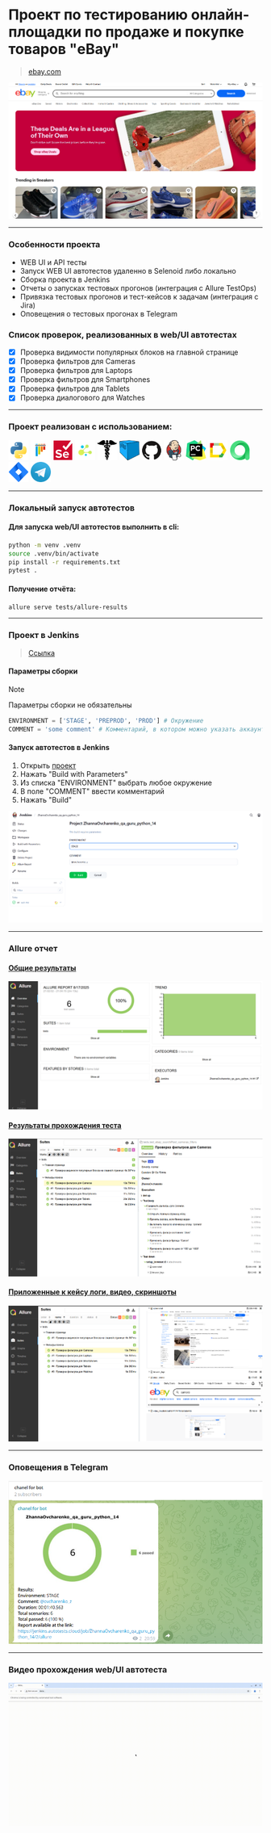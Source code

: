 # Проект по тестированию онлайн-площадки по продаже и покупке товаров "eBay"
> <a target="_blank" href="https://ebay.com/">ebay.com</a>

![main page screenshot](/files/ebay.com.png)

----

### Особенности проекта

* WEB UI и API тесты
* Запуск WEB UI автотестов удаленно в Selenoid либо локально
* Сборка проекта в Jenkins
* Отчеты о запусках тестовых прогонов (интеграция с Allure TestOps)
* Привязка тестовых прогонов и тест-кейсов к задачам (интеграция с Jira)
* Оповещения о тестовых прогонах в Telegram

### Список проверок, реализованных в web/UI автотестах

- [x] Проверка видимости популярных блоков на главной странице
- [x] Проверка фильтров для Cameras
- [x] Проверка фильтров для Laptops
- [x] Проверка фильтров для Smartphones
- [x] Проверка фильтров для Tablets
- [x] Проверка диалогового для Watches

----

### Проект реализован с использованием:

<img title="Python" src="/files/icons/python-original.svg" height="40" width="40"/> <img title="Pytest" src="/files/icons/pytest-original.svg" height="40" width="40"/> <img title="Selenium" src="/files/icons/selenium-original.svg" height="40" width="40"/> <img title="Selene" src="/files/icons/selene.png" height="40" width="40"/> <img title="Requests" src="/files/icons/requests.png" height="40" width="40"/> <img title="Selenoid" src="/files/icons/selenoid.png" height="40" width="40"/> <img title="GitHub" src="/files/icons/github-original.svg" height="40" width="40"/>  <img title="Jenkins" src="/files/icons/jenkins-original.svg" height="40" width="40"/> <img title="Pycharm" src="/files/icons/pycharm.png" height="40" width="40"/> <img title="Allure Report" src="/files/icons/Allure_Report.png" height="40" width="40"/>  <img title="Allure TestOps" src="/files/icons/allure_testops.png" height="40" width="40"/> <img title="Jira" src="/files/icons/jira.png" height="40" width="40"/> <img title="Telegram" src="/files/icons/tg.png" height="40" width="40"/> 


----

### Локальный запуск автотестов

#### Для запуска web/UI автотестов выполнить в cli:
```bash
python -m venv .venv
source .venv/bin/activate
pip install -r requirements.txt
pytest .
```

#### Получение отчёта:
```bash
allure serve tests/allure-results
```

----

### Проект в Jenkins
> <a target="_blank" href="https://jenkins.autotests.cloud/job/ZhannaOvcharenko_qa_guru_python_14/">Ссылка</a>

#### Параметры сборки
> [!NOTE]
> Параметры сборки не обязательны
```python
ENVIRONMENT = ['STAGE', 'PREPROD', 'PROD'] # Окружение
COMMENT = 'some comment' # Комментарий, в котором можно указать аккаунт в tg для уведомления об отчете
```
#### Запуск автотестов в Jenkins
1. Открыть <a target="_blank" href="https://jenkins.autotests.cloud/job/ZhannaOvcharenko_qa_guru_python_14/">проект</a>
2. Нажать "Build with Parameters"
3. Из списка "ENVIRONMENT" выбрать любое окружение
4. В поле "COMMENT" ввести комментарий
5. Нажать "Build"

![jenkins project main page](/files/jenkins_project.png)

----

### Allure отчет
#### <a target="_blank" href="https://jenkins.autotests.cloud/job/ZhannaOvcharenko_qa_guru_python_14/1/allure/">Общие результаты</a>
![allure_report_overview](/files/allure_report_overview.png)

#### <a target="_blank" href="https://jenkins.autotests.cloud/job/qa_guru_python_20_14_kyarygina/16/allure/#suites">Результаты прохождения теста</a>

![allure_reports_suites](/files/allure_report_suites.png)

#### <a target="_blank" href="https://jenkins.autotests.cloud/job/qa_guru_python_20_14_kyarygina/16/allure/#suites">Приложенные к кейсу логи, видео, скриншоты</a>


![allure_reports_attach](/files/allure_report_attach.png)

----

### Оповещения в Telegram
![telegram_allert](/files/telegram_allert.png)

----

### Видео прохождения web/UI автотеста
![autotest_gif](/files/autotest.gif)
